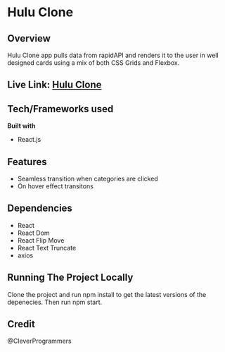 # Hulu Clone

## Overview
Hulu Clone app pulls data from rapidAPI and renders it to the user in well designed cards using a mix of both CSS Grids and Flexbox.

## Live Link: [Hulu Clone](https://hulu-clone-41983.web.app/)

## Tech/Frameworks used
**Built with**
- React.js


## Features
- Seamless transition when categories are clicked
- On hover effect transitons

## Dependencies

- React
- React Dom
- React Flip Move
- React Text Truncate
- axios



## Running The Project Locally
Clone the project and run npm install to get the latest versions of the depenecies.
Then run npm start.
 


## Credit
 @CleverProgrammers
